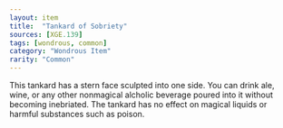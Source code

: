 ```yaml
---
layout: item
title:  "Tankard of Sobriety"
sources: [XGE.139]
tags: [wondrous, common]
category: "Wondrous Item"
rarity: "Common"
---
```


This tankard has a stern face sculpted into one side. You can drink ale, wine, or any other nonmagical alcholic beverage poured into it without becoming inebriated. The tankard has no effect on magical liquids or harmful substances such as poison.